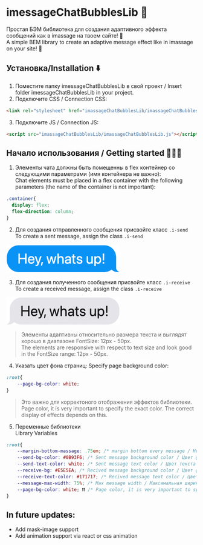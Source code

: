 # imessageChatBubblesLib 💬
Простая БЭМ библиотека для создания адаптивного эффекта сообщений как в imassage на твоем сайте! 👏 <br>
A simple BEM library to create an adaptive message effect like in imassage on your site! 👏


## Установка/Installation ⬇️
1. Поместите папку imessageChatBubblesLib в свой проект / Insert folder imessageChatBubblesLib in your project.
2. Подключите CSS / Сonnection CSS:

```html
<link rel="stylesheet" href="imassageChatBubblesLib/imassageChatBubblesLib.css">
```

3. Подключите JS / Connection JS:

```html
<script src="imassageChatBubblesLib/imassageChatBubblesLib.js"></script>
```

## Начало использования / Getting started 🏃🏻‍♂️

1. Элементы чата должны быть помещенны в flex контейнер со следующими параметрами (имя контейнера не важно): <br>
   Chat elements must be placed in a flex container with the following parameters (the name of the container is not important):

```css
.container{ 
  display: flex;
  flex-direction: column;
}
```
2. Для создания отправленного сообщения присвойте класс `.i-send` <br>
	 To create a sent message, assign the class `.i-send`
<img src=".github/images/send-massage.png" width="300"/>

3. Для создания полученного сообщения присвойте класс `.i-receive` <br>
	 To create a received message, assign the class `.i-receive`
<img src=".github/images/recive-massage.png" width="300"/>

> Элементы адаптивны относительно размера текста и выглядят хорошо в диапазоне FontSize: 12px - 50px. <br>
> The elements are responsive with respect to text size and look good in the FontSize range: 12px - 50px.

4. Указать цвет фона страниц:
	 Specify page background color:

```css
:root{
    --page-bg-color: white;
}
```

>Это важно для корректоного отображения эффектов библиотеки. <br>
>Page color, it is very important to specify the exact color. The correct display of effects depends on this.

5. Переменные библиотеки <br>
	 Library Variables
	 
```css
:root{
    --margin-bottom-massage: .75em; /* margin bottom every message / Нижний отступ каждого сообщения */
    --send-bg-color: #0B93F6; /* Sent message background color / Цвет фона отправленного сообщения */
    --send-text-color: white; /* Sent message text color / Цвет текста отправленного сообщения */
    --receive-bg: #E5E5EA; /* Recived message background color / Цвет фона полученного сообщения */
    --receive-text-color: #171717; /* Recived message text color / Цвет текста полученного сообщения */
    --message-max-width: 75%; /* Max message width / Максимальная ширина сообщения */
    --page-bg-color: white; ❗️❗️ /* Page color, it is very important to specify the exact color. The correct display of effects depends on this. / Цвет страницы, очень важно указать точный цвет. От этого зависит правильное отображение эффектов. */ ❗️❗️
}
```

## In future updates:
- Add mask-image support
- Add animation support via react or css animation
